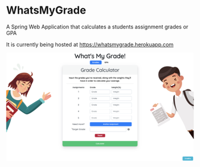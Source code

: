 # WhatsMyGrade
A Spring Web Application that calculates a students assignment grades or GPA

It is currently being hosted at https://whatsmygrade.herokuapp.com

![Site Preview](docs/images/SitePreview.png)
